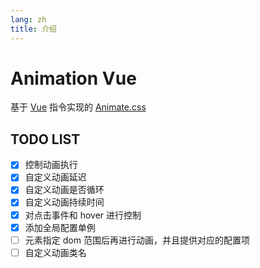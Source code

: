 ```yaml
---
lang: zh
title: 介绍
---
```


# Animation Vue

基于 [Vue](https://cn.vuejs.org/) 指令实现的 [Animate.css](https://animate.style/)

## TODO LIST

- [x] 控制动画执行
- [x] 自定义动画延迟
- [x] 自定义动画是否循环
- [x] 自定义动画持续时间
- [x] 对点击事件和 hover 进行控制
- [x] 添加全局配置单例
- [ ] 元素指定 dom 范围后再进行动画，并且提供对应的配置项
- [ ] 自定义动画类名

